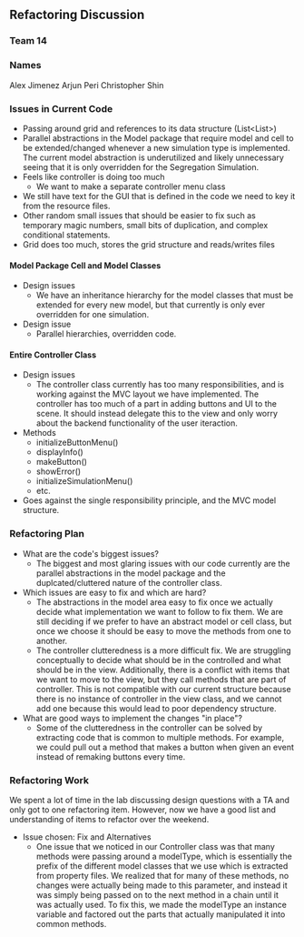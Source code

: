 ## Refactoring Discussion
### Team 14
### Names
Alex Jimenez
Arjun Peri
Christopher Shin


### Issues in Current Code
* Passing around grid and references to its data structure (List<List<Cell>>)
* Parallel abstractions in the Model package that require model and cell to be extended/changed
whenever a new simulation type is implemented. The current model abstraction is underutilized
and likely unnecessary seeing that it is only overridden for the Segregation Simulation. 
* Feels like controller is doing too much
    * We want to make a separate controller menu class
* We still have text for the GUI that is defined in the code we need to key it from the resource files.
* Other random small issues that should be easier to fix such as temporary magic numbers, small bits
of duplication, and complex conditional statements.
* Grid does too much, stores the grid structure and reads/writes files

#### Model Package Cell and Model Classes
 * Design issues
    * We have an inheritance hierarchy for the model classes that must be extended for every new model, but
    that currently is only ever overridden for one simulation.
 * Design issue
    * Parallel hierarchies, overridden code.
#### Entire Controller Class
 * Design issues
    * The controller class currently has too many responsibilities, and is working against the MVC layout 
    we have implemented. The controller has too much of a part in adding buttons and UI to the scene. It should
    instead delegate this to the view and only worry about the backend functionality of the user iteraction.
 * Methods
    * initializeButtonMenu()
    * displayInfo()
    * makeButton()
    * showError()
    * initializeSimulationMenu()
    * etc.
 * Goes against the single responsibility principle, and the MVC model structure. 
    
    

### Refactoring Plan

 * What are the code's biggest issues?
    * The biggest and most glaring issues with our code currently are the parallel abstractions in the
    model package and the duplcated/cluttered nature of the controller class. 
 * Which issues are easy to fix and which are hard?
    * The abstractions in the model area easy to fix once we actually decide what implementation we want
    to follow to fix them. We are still deciding if we prefer to have an abstract model or cell class,
    but once we choose it should be easy to move the methods from one to another.
    * The controller clutteredness is a more difficult fix. We are struggling conceptually to decide what should
    be in the controlled and what should be in the view. Additionally, there is a conflict with items that 
    we want to move to the view, but they call methods that are part of controller. This is not compatible with our
    current structure because there is no instance of controller in the view class, and we cannot add one
    because this would lead to poor dependency structure. 
 * What are good ways to implement the changes "in place"?
    * Some of the clutteredness in the controller can be solved by extracting code that is common to multiple methods. 
    For example, we could pull out a method that makes a button when given an event instead of remaking buttons
    every time. 

### Refactoring Work

We spent a lot of time in the lab discussing design questions with a TA and only got to one refactoring
item. However, now we have a good list and understanding of items to refactor over the weekend. 

 * Issue chosen: Fix and Alternatives
    * One issue that we noticed in our Controller class was that many methods were passing around a modelType, which is essentially the prefix of the different model classes that we use which is extracted from property files. We realized that for many of these methods, no changes were actually being made to this parameter, and instead it was simply being passed on to the next method in a chain until it was actually used. To fix this, we made the modelType an instance variable and factored out the parts that actually manipulated it into common methods.

